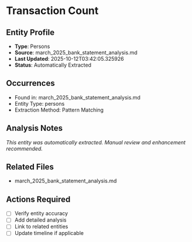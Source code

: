 # Transaction Count

## Entity Profile
- **Type**: Persons
- **Source**: march_2025_bank_statement_analysis.md
- **Last Updated**: 2025-10-12T03:42:05.325926
- **Status**: Automatically Extracted

## Occurrences
- Found in: march_2025_bank_statement_analysis.md
- Entity Type: persons
- Extraction Method: Pattern Matching

## Analysis Notes
*This entity was automatically extracted. Manual review and enhancement recommended.*

## Related Files
- march_2025_bank_statement_analysis.md

## Actions Required
- [ ] Verify entity accuracy
- [ ] Add detailed analysis
- [ ] Link to related entities
- [ ] Update timeline if applicable
